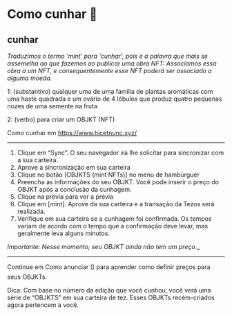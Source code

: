# Como cunhar 🌿

## cunhar
_Traduzimos o termo 'mint' para 'cunhar', pois é a palavra que mais se assemelha ao que fazemos ao publicar uma obra NFT: Associamos essa obra a um NFT, e consequentemente esse NFT poderá ser associado a alguma moeda._

1: (substantivo) qualquer uma de uma família de plantas aromáticas com uma haste quadrada e um ovário de 4 lóbulos que produz quatro pequenas nozes de uma semente na fruta

2: (verbo) para criar um OBJKT (NFT)

Como cunhar em https://www.hicetnunc.xyz/


***


1. Clique em “Sync”. O seu navegador irá lhe solicitar para sincronizar com a sua carteira.
2. Aprove a sincronização em sua carteira
3. Clique no botão [OBJKTS (mint NFTs)] no menu de hambúrguer
4. Preencha as informações do seu OBJKT. Você pode inserir o preço do OBJKT após a conclusão da cunhagem.
5. Clique na prévia para ver a prévia
6. Clique em [mint]. Aprove da sua carteira e a transação da Tezos será realizada.
7. Verifique em sua carteira se a cunhagem foi confirmada. Os tempos variam de acordo com o tempo que a confirmação deve levar, mas geralmente leva alguns minutos.

_Importante: Nesse momento, seu OBJKT ainda não tem um preço.__


***


Continue em Como anunciar 🔃 para aprender como definir preços para seus OBJKTs.

Dica: Com base no número da edição que você cunhou, você verá uma série de “OBJKTS” em sua carteira de tez. Esses OBJKTs recém-criados agora pertencem a você.